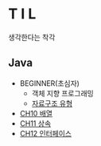 
T I L
=====
생각한다는 착각

## Java
  * BEGINNER(초심자)
    * 객체 지향 프로그래밍
    * [자료구조 유형](https://github.com/1000004/TIL/tree/main/Java/Data_Structure)
  * [CH10 배열](https://github.com/1000004/TLI/tree/main/Java/CH10_%EB%B0%B0%EC%97%B4)
  * [CH11 상속](https://github.com/1000004/TLI/tree/main/Java/CH11_%EC%83%81%EC%86%8D)
  * [CH12 인터페이스](https://github.com/1000004/TIL/tree/main/Java/CH12_%EC%9D%B8%ED%84%B0%ED%8E%98%EC%9D%B4%EC%8A%A4)
